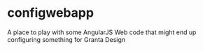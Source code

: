 configwebapp
============

A place to play with some AngularJS Web code that might end up configuring something for Granta Design
